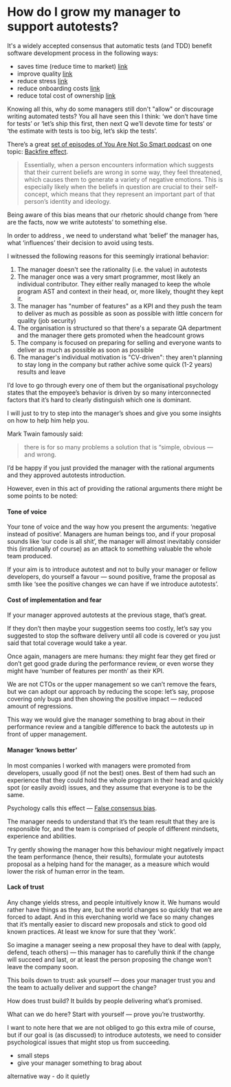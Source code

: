# How do I grow my manager to support autotests?

It's a widely accepted consensus that automatic tests (and TDD) benefit software development process in the following ways:

- saves time (reduce time to market) [link]()
- improve quality [link]()
- reduce stress [link]()
- reduce onboarding costs [link]()
- reduce total cost of ownership [link]()

Knowing all this, why do some managers still don't "allow" or discourage writing automated tests? You all have seen this I think: ‘we don’t have time for tests’ or ‘let’s ship this first, then next Q we’ll devote time for tests’ or ‘the estimate with tests is too big, let’s skip the tests’.

There’s a great [set of episodes of You Are Not So Smart podcast](https://youarenotsosmart.com/2011/06/10/the-backfire-effect/) on one topic: [Backfire effect](https://effectiviology.com/backfire-effect-facts-dont-change-minds/).

> Essentially, when a person encounters information which suggests that their current beliefs are wrong in some way, they feel threatened, which causes them to generate a variety of negative emotions. This is especially likely when the beliefs in question are crucial to their self-concept, which means that they represent an important part of that person’s identity and ideology.

Being aware of this bias means that our rhetoric should change from ‘here are the facts, now we write autotests’ to something else.

In order to address , we need to understand what ‘belief’ the manager has, what ‘influences’ their decision to avoid using tests.

I witnessed the following reasons for this seemingly irrational behavior:

1. The manager doesn't see the rationality (i.e. the value) in autotests
2. The manager once was a very smart programmer, most likely an individual contributor. They either really managed to keep the whole program AST and context in their head, or, more likely, thought they kept it.
3. The manager has "number of features" as a KPI and they push the team to deliver as much as possible as soon as possible with little concern for quality (job security)
4. The organisation is structured so that there's a separate QA department and the manager there gets promoted when the headcount grows
5. The company is focused on preparing for selling and everyone wants to deliver as much as possible as soon as possible
6. The manager's individual motivation is "CV-driven": they aren't planning to stay long in the company but rather achive some quick (1-2 years) results and leave

I’d love to go through every one of them but the organisational psychology states that the empoyee’s behavior is driven by so many interconnected factors that it’s hard to clearly distinguish which one is dominant.

I will just to try to step into the manager’s shoes and give you some insights on how to help him help you.

Mark Twain famously said:

> there is for so many problems a solution that is “simple, obvious — and wrong.

I’d be happy if you just provided the manager with the rational arguments and they approved autotests introduction.

However, even in this act of providing the rational arguments there might be some points to be noted:

#### Tone of voice

Your tone of voice and the way how you present the arguments: ‘negative instead of positive’. Managers are human beings too, and if your proposal sounds like ‘our code is all shit’, the manager will almost inevitably consider this (irrationally of course) as an attack to something valuable the whole team produced.

If your aim is to introduce autotest and not to bully your manager or fellow developers, do yourself a favour — sound positive, frame the proposal as smth like ‘see the positive changes we can have if we introduce autotests’.

#### Cost of implementation and fear

If your manager approved autotests at the previous stage, that’s great.

If they don’t then maybe your suggestion seems too costly, let’s say you suggested to stop the software delivery until all code is covered or you just said that total coverage would take a year.

Once again, managers are mere humans: they might fear they get fired or don’t get good grade during the performance review, or even worse they might have ‘number of features per month’ as their KPI.

We are not CTOs or the upper management so we can’t remove the fears, but we can adopt our approach by reducing the scope: let’s say, propose covering only bugs and then showing the positive impact — reduced amount of regressions.

This way we would give the manager something to brag about in their performance review and a tangible difference to back the autotests up in front of upper management.

#### Manager ‘knows better’

In most companies I worked with managers were promoted from developers, usually good (if not the best) ones. Best of them had such an experience that they could hold the whole program in their head and quickly spot (or easily avoid) issues, and they assume that everyone is to be the same.

Psychology calls this effect — [False consensus bias](https://www.sciencedirect.com/science/article/abs/pii/002210317790049X).

The manager needs to understand that it’s the team result that they are is responsible for, and the team is comprised of people of different mindsets, experience and abilities.

Try gently showing the manager how this behaviour might negatively impact the team performance (hence, their results), formulate your autotests proposal as a helping hand for the manager, as a measure which would lower the risk of human error in the team.

#### Lack of trust

Any change yields stress, and people intuitively know it. We humans would rather have things as they are, but the world changes so quickly that we are forced to adapt. And in this everchaning world we face so many changes that it’s mentally easier to discard new proposals and stick to good old known practices. At least we know for sure that they ‘work’.

So imagine a manager seeing a new proposal they have to deal with (apply, defend, teach others) — this manager has to carefully think if the change will succeed and last, or at least the person proposing the change won’t leave the company soon.

This boils down to trust: ask yourself — does your manager trust you and the team to actually deliver and support the change?

How does trust build? It builds by people delivering what’s promised.

What can we do here? Start with yourself — prove you’re trustworthy.

I want to note here that we are not obliged to go this extra mile of course, but if our goal is (as discussed) to introduce autotests, we need to consider psychological issues that might stop us from succeeding.

- small steps
- give your manager something to brag about


alternative way - do it quietly


